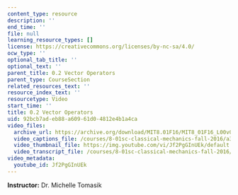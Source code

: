 ```yaml
---
content_type: resource
description: ''
end_time: ''
file: null
learning_resource_types: []
license: https://creativecommons.org/licenses/by-nc-sa/4.0/
ocw_type: ''
optional_tab_title: ''
optional_text: ''
parent_title: 0.2 Vector Operators
parent_type: CourseSection
related_resources_text: ''
resource_index_text: ''
resourcetype: Video
start_time: ''
title: 0.2 Vector Operators
uid: 92bcb7ad-eb88-a609-61d0-4812e4b1a4ca
video_files:
  archive_url: https://archive.org/download/MIT8.01F16/MIT8_01F16_L00v02_360p.mp4
  video_captions_file: /courses/8-01sc-classical-mechanics-fall-2016/a35de56aedcf5444bf2338ea374414db_Jf2PgGInUEk.vtt
  video_thumbnail_file: https://img.youtube.com/vi/Jf2PgGInUEk/default.jpg
  video_transcript_file: /courses/8-01sc-classical-mechanics-fall-2016/0bcc1c5e6308ddd364eb23aa362806a2_Jf2PgGInUEk.pdf
video_metadata:
  youtube_id: Jf2PgGInUEk
---
```


**Instructor:** Dr. Michelle Tomasik

